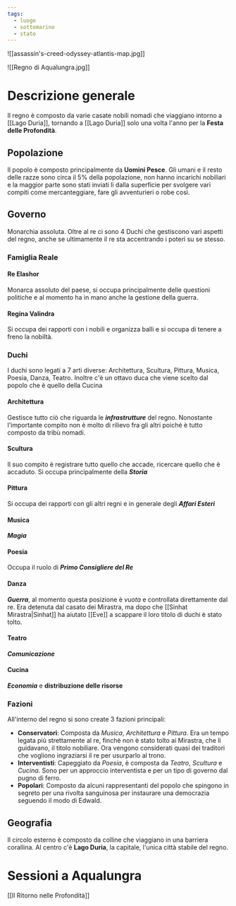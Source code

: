 ```yaml
---
tags:
  - luogo
  - sottomarino
  - stato
---
```

![[assassin's-creed-odyssey-atlantis-map.jpg]]

![[Regno di Aqualungra.jpg]]

# Descrizione generale
Il regno è composto da varie casate nobili nomadi che viaggiano intorno a [[Lago Duria]], tornando a [[Lago Duria]] solo una volta l'anno per la **Festa delle Profondità**.

## Popolazione
Il popolo è composto principalmente da **Uomini Pesce**. Gli umani e il resto delle razze sono circa il 5% della popolazione, non hanno incarichi nobiliari e la maggior parte sono stati inviati lì dalla superficie per svolgere vari compiti come mercanteggiare, fare gli avventurieri o robe così.

## Governo
Monarchia assoluta.
Oltre al re ci sono 4 Duchi che gestiscono vari aspetti del regno, anche se ultimamente il re sta accentrando i poteri su se stesso.

### Famiglia Reale
#### Re Elashor
Monarca assoluto del paese, si occupa principalmente delle questioni politiche e al momento ha in mano anche la gestione della guerra.

#### Regina Valindra
Si occupa dei rapporti con i nobili e organizza balli e si occupa di tenere a freno la nobiltà.

### Duchi
I duchi sono legati a 7 arti diverse: Architettura, Scultura, Pittura, Musica, Poesia, Danza, Teatro. Inoltre c'è un ottavo duca che viene scelto dal popolo che è quello della Cucina
#### Architettura
Gestisce tutto ciò che riguarda le ***infrastrutture*** del regno. Nonostante l'importante compito non è molto di rilievo fra gli altri poiché è tutto composto da tribù nomadi.

#### Scultura
Il suo compito è registrare tutto quello che accade, ricercare quello che è accaduto. Si occupa principalmente della ***Storia***

#### Pittura
Si occupa dei rapporti con gli altri regni e in generale degli ***Affari Esteri***

#### Musica
***Magia***

#### Poesia
Occupa il ruolo di ***Primo Consigliere del Re***

#### Danza
***Guerra***, al momento questa posizione è *vuota* e controllata direttamente dal re. Era detenuta dal casato dei Mirastra, ma dopo che [[Sinhat Mirastra|Sinhat]] ha aiutato [[Eve]] a scappare il loro titolo di duchi è stato tolto.

#### Teatro
***Comunicazione***

#### Cucina
***Economia*** e **distribuzione delle risorse**

### Fazioni
All'interno del regno si sono create 3 fazioni principali:
- **Conservatori**: Composta da *Musica*, *Architettura* e *Pittura*. Era un tempo legata più strettamente al re, finchè non è stato tolto ai Mirastra, che li guidavano, il titolo nobiliare. Ora vengono considerati quasi dei traditori che vogliono ingraziarsi il re per usurparlo al trono.
- **Interventisti**: Capeggiato da *Poesia*, è composta da *Teatro*, *Scultura* e *Cucina*. Sono per un approccio interventista e per un tipo di governo dal pugno di ferro.  
- **Popolari**: Composto da alcuni rappresentanti del popolo che spingono in segreto per una rivolta sanguinosa per instaurare una democrazia seguendo il modo di Edwald.

## Geografia
Il circolo esterno è composto da colline che viaggiano in una barriera corallina. Al centro c'è **Lago Duria**, la capitale, l'unica città stabile del regno. 

# Sessioni a Aqualungra
[[Il Ritorno nelle Profondità]]
